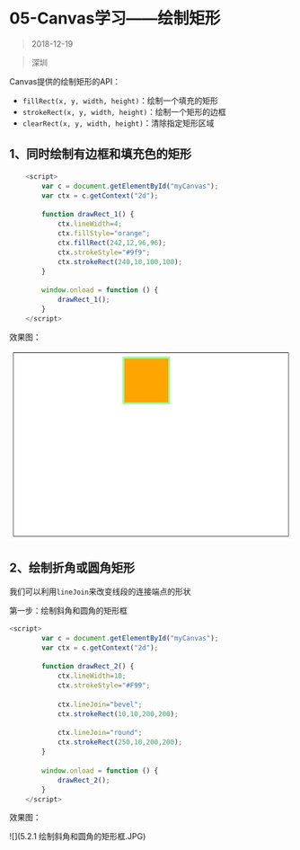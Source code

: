 #    05-Canvas学习——绘制矩形

> 2018-12-19

> 深圳

Canvas提供的绘制矩形的API：

- `fillRect(x, y, width, height)`：绘制一个填充的矩形
- `strokeRect(x, y, width, height)`：绘制一个矩形的边框
- `clearRect(x, y, width, height)`：清除指定矩形区域

## 1、同时绘制有边框和填充色的矩形

 

```js
    <script>
        var c = document.getElementById("myCanvas");
        var ctx = c.getContext("2d");

        function drawRect_1() {
            ctx.lineWidth=4;
            ctx.fillStyle="orange";
            ctx.fillRect(242,12,96,96);
            ctx.strokeStyle="#9f9";
            ctx.strokeRect(240,10,100,100);
        }
        
        window.onload = function () {
            drawRect_1();
        }
    </script>
```

效果图：

![](5.1同时绘制有边框和填充色的矩形.JPG)

## 2、绘制折角或圆角矩形

我们可以利用`lineJoin`来改变线段的连接端点的形状

第一步：绘制斜角和圆角的矩形框

```js
<script>
        var c = document.getElementById("myCanvas");
        var ctx = c.getContext("2d");

        function drawRect_2() {
            ctx.lineWidth=10;
            ctx.strokeStyle="#F99";

            ctx.lineJoin="bevel";
            ctx.strokeRect(10,10,200,200);

            ctx.lineJoin="round";
            ctx.strokeRect(250,10,200,200);
        }
        
        window.onload = function () {
            drawRect_2();
        }
    </script>
```

效果图：

![](5.2.1 绘制斜角和圆角的矩形框.JPG)

